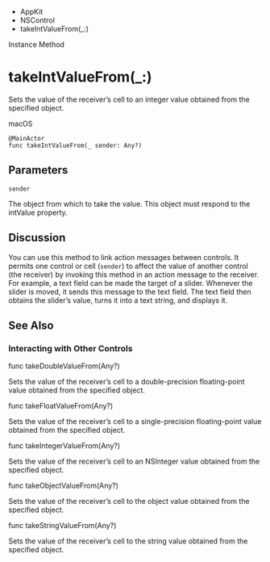 

- AppKit
- NSControl
-  takeIntValueFrom(\_:) 

Instance Method

# takeIntValueFrom(\_:)

Sets the value of the receiver’s cell to an integer value obtained from the specified object.

macOS

``` source
@MainActor
func takeIntValueFrom(_ sender: Any?)
```

## Parameters 

`sender`  

The object from which to take the value. This object must respond to the intValue property.

## Discussion

You can use this method to link action messages between controls. It permits one control or cell (`sender`) to affect the value of another control (the receiver) by invoking this method in an action message to the receiver. For example, a text field can be made the target of a slider. Whenever the slider is moved, it sends this message to the text field. The text field then obtains the slider’s value, turns it into a text string, and displays it.

## See Also

### Interacting with Other Controls

func takeDoubleValueFrom(Any?)

Sets the value of the receiver’s cell to a double-precision floating-point value obtained from the specified object.

func takeFloatValueFrom(Any?)

Sets the value of the receiver’s cell to a single-precision floating-point value obtained from the specified object.

func takeIntegerValueFrom(Any?)

Sets the value of the receiver’s cell to an NSInteger value obtained from the specified object.

func takeObjectValueFrom(Any?)

Sets the value of the receiver’s cell to the object value obtained from the specified object.

func takeStringValueFrom(Any?)

Sets the value of the receiver’s cell to the string value obtained from the specified object.

